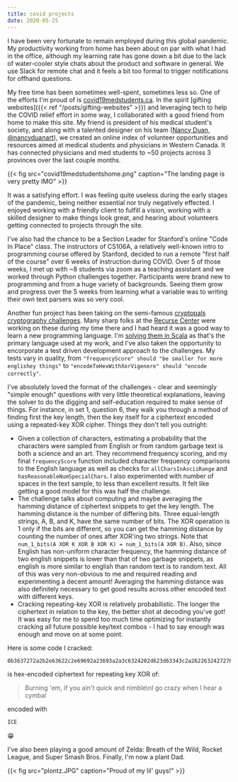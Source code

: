 ```yaml
---
title: covid projects
date: 2020-05-25
---
```


I have been very fortunate to remain employed during this global pandemic. My productivity working from home has been about on par with what I had in the office, although my learning rate has gone down a bit due to the lack of water-cooler style chats about the product and software in general. We use Slack for remote chat and it feels a bit too formal to trigger notifications for offhand questions.

My free time has been sometimes well-spent, sometimes less so. One of the efforts I'm proud of is [covid19medstudents.ca](https://covid19medstudents.ca/). In the spirit [gifting websites]({{< ref "/posts/gifting-websites" >}}) and leveraging tech to help the COVID relief effort in some way, I collaborated with a good friend from home to make this site. My friend is president of his medical student's society, and along with a talented designer on his team ([Nancy Duan](http://www.nancyduanart.com/), [@nancyduanart](https://www.instagram.com/nancyduanart/?hl=en)), we created an online index of volunteer opportunities and resources aimed at medical students and physicians in Western Canada. It has connected physicians and med students to ~50 projects across 3 provinces over the last couple months.

{{< fig src="covid19medstudentshome.png" caption="The landing page is very pretty IMO" >}}
  
It was a satisfying effort. I was feeling quite useless during the early stages of the pandemic, being neither essential nor truly negatively effected. I enjoyed working with a friendly client to fulfill a vision, working with a skilled designer to make things look great, and hearing about volunteers getting connected to projects through the site.

I've also had the chance to be a Section Leader for Stanford's online "Code In Place" class. The instructors of CS106A, a relatively well-known intro to programming course offered by Stanford, decided to run a remote "first half of the course" over 6 weeks of instruction during COVID. Over 5 of those weeks, I met up with ~8 students via zoom as a teaching assistant and we worked through Python challenges together. Participants were brand new to programming and from a huge variety of backgrounds. Seeing them grow and progress over the 5 weeks from learning what a variable was to writing their own text parsers was so very cool.

Another fun project has been taking on the semi-famous [cryptopals cryptography challenges](https://cryptopals.com/). Many sharp folks at the [Recurse Center](https://www.recurse.com/) were working on these during my time there and I had heard it was a good way to learn a new programming language. I'm [solving them in Scala](https://github.com/robinovitch61/cryptopals/tree/master/src) as that's the primary language used at my work, and I've also taken the opportunity to encorporate a test driven development approach to the challenges. My tests vary in quality, from `"frequencyScore" should "be smaller for more englishey things"` to `"encodeToHexWithXorVigenere" should "encode correctly"`.

I've absolutely loved the format of the challenges - clear and seemingly "simple enough" questions with very little theoretical explanations, leaving the solver to do the digging and self-education required to make sense of things. For instance, in set 1, question 6, they walk you through a method of finding first the key length, then the key itself for a ciphertext encoded using a repeated-key XOR cipher. Things they don't tell you outright:
* Given a collection of characters, estimating a probability that the characters were sampled from English or from random garbage text is both a science and an art. They recommend frequency scoring, and my final `frequencyScore` function included character frequency comparisons to the English language as well as checks for `allCharsInAsciiRange` and `hasReasonableNumSpecialChars`. I also experimented with number of spaces in the text sample, to less than excellent results. It felt like getting a good model for this was half the challenge.
* The challenge talks about computing and maybe averaging the hamming distance of ciphertext snippets to get the key length. The hamming distance is the number of differing bits. Three equal-length strings, A, B, and K, have the same number of bits. The XOR operation is 1 only if the bits are different, so you can get the hamming distance by counting the number of ones after XOR'ing two strings. Note that `num_1_bits(A XOR K XOR B XOR K) = num_1_bits(A XOR B)`. Also, since English has non-uniform character frequency, the hamming distance of two english snippets is lower than that of two garbage snippets, as english is more similar to english than random text is to random text. All of this was very non-obvious to me and required reading and experimenting a decent amount! Averaging the hamming distance was also definitely necessary to get good results across other encoded text with different keys.
* Cracking repeating-key XOR is relatively probabilistic. The longer the ciphertext in relation to the key, the better shot at decoding you've got! It was easy for me to spend too much time optimizing for instantly cracking all future possible key/text combos - I had to say enough was enough and move on at some point.

Here is some code I cracked:
```bash
0b3637272a2b2e63622c2e69692a23693a2a3c6324202d623d63343c2a26226324272765272a282b2f20430a652e2c652a3124333a653e2b2027630c692b20283165286326302e27282f
```

is hex-encoded ciphertext for repeating key XOR of:

>Burning 'em, if you ain't quick and nimble\nI go crazy when I hear a
cymbal

encoded with
```bash
ICE
```

😁

I've also been playing a good amount of Zelda: Breath of the Wild, Rocket
League, and Super Smash Bros. Finally, I'm now a plant Dad.

{{< fig src="plontz.JPG" caption="Proud of my lil' guys!" >}}
